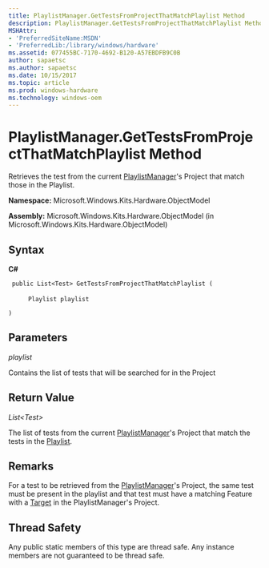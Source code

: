 ```yaml
---
title: PlaylistManager.GetTestsFromProjectThatMatchPlaylist Method
description: PlaylistManager.GetTestsFromProjectThatMatchPlaylist Method
MSHAttr:
- 'PreferredSiteName:MSDN'
- 'PreferredLib:/library/windows/hardware'
ms.assetid: 077455BC-7170-4692-B120-A57EBDFB9C0B
author: sapaetsc
ms.author: sapaetsc
ms.date: 10/15/2017
ms.topic: article
ms.prod: windows-hardware
ms.technology: windows-oem
---
```


# PlaylistManager.GetTestsFromProjectThatMatchPlaylist Method


Retrieves the test from the current [PlaylistManager](playlistmanager-class.md)'s Project that match those in the Playlist.

**Namespace:** Microsoft.Windows.Kits.Hardware.ObjectModel

**Assembly:** Microsoft.Windows.Kits.Hardware.ObjectModel (in Microsoft.Windows.Kits.Hardware.ObjectModel)

## <span id="Syntax"></span><span id="syntax"></span><span id="SYNTAX"></span>Syntax


**C#**

` public List<Test> GetTestsFromProjectThatMatchPlaylist (`

          `Playlist playlist`

`)`

## <span id="Parameters"></span><span id="parameters"></span><span id="PARAMETERS"></span>Parameters


*playlist*

Contains the list of tests that will be searched for in the Project

## <span id="Return_Value"></span><span id="return_value"></span><span id="RETURN_VALUE"></span>Return Value


*List&lt;Test&gt;*

The list of tests from the current [PlaylistManager](playlistmanager-class.md)'s Project that match the tests in the [Playlist](playlist-class.md).

## <span id="Remarks"></span><span id="remarks"></span><span id="REMARKS"></span>Remarks


For a test to be retrieved from the [PlaylistManager](playlistmanager-class.md)'s Project, the same test must be present in the playlist and that test must have a matching Feature with a [Target](target-class.md) in the PlaylistManager's Project.

## <span id="Thread_Safety"></span><span id="thread_safety"></span><span id="THREAD_SAFETY"></span>Thread Safety


Any public static members of this type are thread safe. Any instance members are not guaranteed to be thread safe.

 

 






